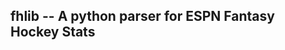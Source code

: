 fhlib -- A python parser for ESPN Fantasy Hockey Stats
------------------------------------------------------

